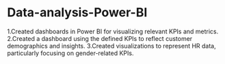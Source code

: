 # Data-analysis-Power-BI
1.Created dashboards in Power BI for visualizing relevant KPIs and metrics.
2.Created a dashboard using the defined KPIs to reflect customer demographics and insights.
3.Created visualizations to represent HR data, particularly focusing on gender-related KPIs.
